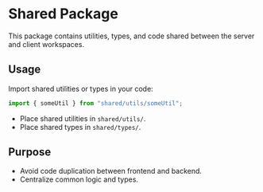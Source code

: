 # Shared Package

This package contains utilities, types, and code shared between the server and client workspaces.

## Usage

Import shared utilities or types in your code:

```js
import { someUtil } from "shared/utils/someUtil";
```

- Place shared utilities in `shared/utils/`.
- Place shared types in `shared/types/`.

## Purpose

- Avoid code duplication between frontend and backend.
- Centralize common logic and types.
